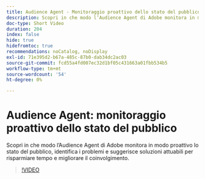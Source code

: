 ```yaml
---
title: Audience Agent - Monitoraggio proattivo dello stato del pubblico
description: Scopri in che modo l’Audience Agent di Adobe monitora in modo proattivo lo stato del pubblico, identifica i problemi e suggerisce soluzioni attuabili per risparmiare tempo e migliorare il coinvolgimento.
doc-type: Short Video
duration: 204
index: false
hide: true
hidefromtoc: true
recommendations: noCatalog, noDisplay
exl-id: 71e395d2-b67a-485c-87b0-dab34dc2ac03
source-git-commit: fcd55a4fd007ec32d1bf05c431663a01fbb534b5
workflow-type: tm+mt
source-wordcount: '54'
ht-degree: 0%

---
```


# Audience Agent: monitoraggio proattivo dello stato del pubblico

Scopri in che modo l’Audience Agent di Adobe monitora in modo proattivo lo stato del pubblico, identifica i problemi e suggerisce soluzioni attuabili per risparmiare tempo e migliorare il coinvolgimento.

<!-- 62_S653_3442539_203_audience-agent-proactive-audience-health-monitoring -->
>[!VIDEO](https://video.tv.adobe.com/v/3458303/?learn=on&enablevpops=true)
